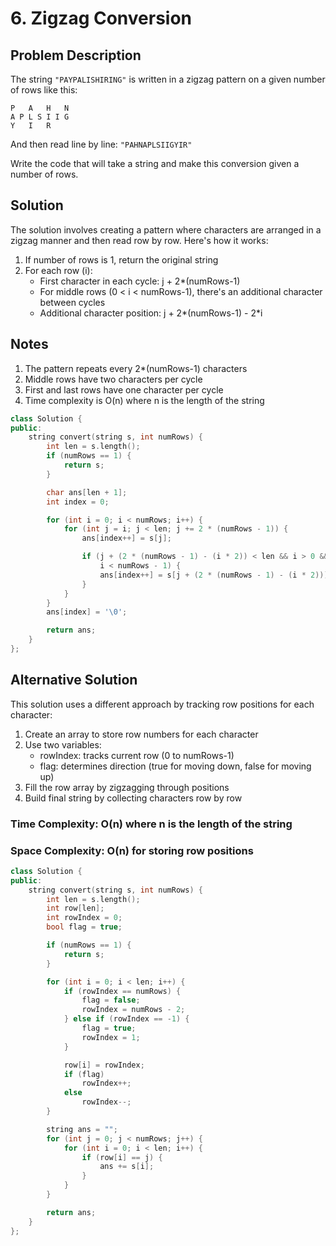 # 6. Zigzag Conversion

## Problem Description

The string `"PAYPALISHIRING"` is written in a zigzag pattern on a given number of rows like this:

```
P   A   H   N
A P L S I I G
Y   I   R
```

And then read line by line: `"PAHNAPLSIIGYIR"`

Write the code that will take a string and make this conversion given a number of rows.

## Solution

The solution involves creating a pattern where characters are arranged in a zigzag manner and then read row by row. Here's how it works:

1. If number of rows is 1, return the original string
2. For each row (i):
   - First character in each cycle: j + 2\*(numRows-1)
   - For middle rows (0 < i < numRows-1), there's an additional character between cycles
   - Additional character position: j + 2*(numRows-1) - 2*i

## Notes

1. The pattern repeats every 2\*(numRows-1) characters
2. Middle rows have two characters per cycle
3. First and last rows have one character per cycle
4. Time complexity is O(n) where n is the length of the string

```cpp
class Solution {
public:
    string convert(string s, int numRows) {
        int len = s.length();
        if (numRows == 1) {
            return s;
        }

        char ans[len + 1];
        int index = 0;

        for (int i = 0; i < numRows; i++) {
            for (int j = i; j < len; j += 2 * (numRows - 1)) {
                ans[index++] = s[j];

                if (j + (2 * (numRows - 1) - (i * 2)) < len && i > 0 &&
                    i < numRows - 1) {
                    ans[index++] = s[j + (2 * (numRows - 1) - (i * 2))];
                }
            }
        }
        ans[index] = '\0';

        return ans;
    }
};
```

## Alternative Solution

This solution uses a different approach by tracking row positions for each character:

1. Create an array to store row numbers for each character
2. Use two variables:
   - rowIndex: tracks current row (0 to numRows-1)
   - flag: determines direction (true for moving down, false for moving up)
3. Fill the row array by zigzagging through positions
4. Build final string by collecting characters row by row

### Time Complexity: O(n) where n is the length of the string

### Space Complexity: O(n) for storing row positions

```cpp
class Solution {
public:
    string convert(string s, int numRows) {
        int len = s.length();
        int row[len];
        int rowIndex = 0;
        bool flag = true;

        if (numRows == 1) {
            return s;
        }

        for (int i = 0; i < len; i++) {
            if (rowIndex == numRows) {
                flag = false;
                rowIndex = numRows - 2;
            } else if (rowIndex == -1) {
                flag = true;
                rowIndex = 1;
            }

            row[i] = rowIndex;
            if (flag)
                rowIndex++;
            else
                rowIndex--;
        }

        string ans = "";
        for (int j = 0; j < numRows; j++) {
            for (int i = 0; i < len; i++) {
                if (row[i] == j) {
                    ans += s[i];
                }
            }
        }

        return ans;
    }
};
```
